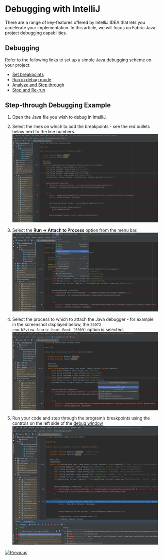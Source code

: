 <studio>

# Debugging with IntelliJ

There are a range of key-features offered by IntelliJ IDEA that lets you accelerate your implementation. In this article, we will focus on Fabric Java project debugging capabilities.


## Debugging

Refer to the following links to set up a simple Java debugging scheme on your project:
- [Set breakpoints]( https://www.jetbrains.com/help/idea/debugging-your-first-java-application.html#setting-breakpoints)
- [Run in debug mode]( https://www.jetbrains.com/help/idea/debugging-your-first-java-application.html#running-program)
- [Analyze and Step through]( https://www.jetbrains.com/help/idea/debugging-your-first-java-application.html#analyzing-state)
- [Stop and Re-run]( https://www.jetbrains.com/help/idea/debugging-your-first-java-application.html#stopping-debugger)

## Step-through Debugging Example

1. Open the Java file you wish to debug in IntelliJ.

2. Select the lines on which to add the breakpoints  - see the red bullets below next to the line numbers. 
![image](images/04_15_01_breakpoints.png)
 
3. Select the **Run -> Attach to Process** option from the menu bar.  
![image](images/04_15_02_attach.png)
 
4.	Select the process to which to attach the Java debugger - for example in the screenshot displayed below, the ```26972 com.k2view.fabric.boot.Boot (5009)``` option is selected.
![image](images/04_15_03_attach.png)
 
5. Run your code and step through the program’s breakpoints using the controls on the left side of the [debug window](https://www.jetbrains.com/help/idea/debugging-your-first-java-application.html#stepping)
![image](images/04_15_04_steps.png)



[![Previous](/articles/images/Previous.png)](/articles/04_fabric_studio/04a_IntelliJ/03_intelliJ_from_fabric_studio.md)
 
</studio>
